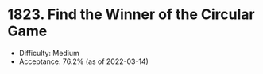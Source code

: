 # 1823. Find the Winner of the Circular Game
- Difficulty: Medium
- Acceptance: 76.2% (as of 2022-03-14)
